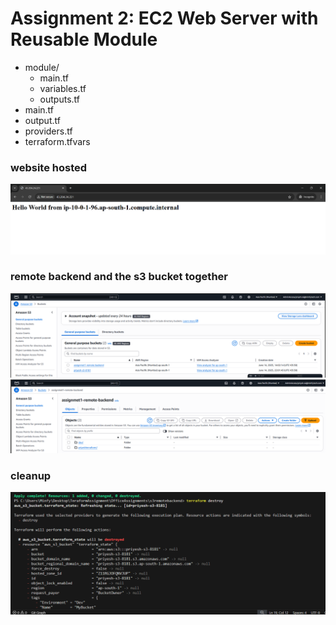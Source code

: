 # Assignment 2: EC2 Web Server with Reusable Module

- module/
  - main.tf
  - variables.tf
  - outputs.tf
- main.tf
- output.tf
- providers.tf
- terraform.tfvars

### website hosted
![hwoic](./image/Screenshot%202025-06-14%20221514.png)

### remote backend and the s3 bucket together
![hwoic](./image/Screenshot%202025-06-14%20220229.png)
![hwoic](./image/Screenshot%202025-06-14%20220216.png)

### cleanup
![hwoic](./image/image.png)